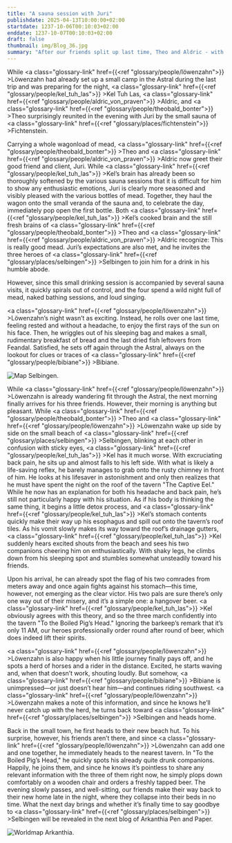 ```yaml
---
title: "A sauna session with Juri"
publishdate: 2025-04-13T10:00:00+02:00
startdate: 1237-10-06T00:10:03+02:00
enddate: 1237-10-07T00:10:03+02:00
draft: false
thumbnail: img/Blog_36.jpg
summary: "After our friends split up last time, Theo and Aldric - with a whole truckload of the finest mead in their luggage - celebrate a cheerful reunion with Juri and Kel Tuh Las today. Meanwhile, Löwenzahn relaxes and enjoys the silence of the Astral Mountains in search of Bibiane. Find out here whether she is successful and how the reunion with our other friends turns out:"
---
```



While <a class="glossary-link" href={{<ref "glossary/people/löwenzahn">}} >Löwenzahn</a> had already set up a small camp in the Astral during the last trip and was preparing for the night, <a class="glossary-link" href={{<ref "glossary/people/kel_tuh_las">}} >Kel Tuh Las</a>, <a class="glossary-link" href={{<ref "glossary/people/aldric_von_praven">}} >Aldric</a>, and <a class="glossary-link" href={{<ref "glossary/people/theobald_bonter">}} >Theo</a> surprisingly reunited in the evening with Juri by the small sauna of <a class="glossary-link" href={{<ref "glossary/places/fichtenstein">}} >Fichtenstein</a>.

Carrying a whole wagonload of mead, <a class="glossary-link" href={{<ref "glossary/people/theobald_bonter">}} >Theo</a> and <a class="glossary-link" href={{<ref "glossary/people/aldric_von_praven">}} >Aldric</a> now greet their good friend and client, Juri. While <a class="glossary-link" href={{<ref "glossary/people/kel_tuh_las">}} >Kel</a>’s brain has already been so thoroughly softened by the various sauna sessions that it is difficult for him to show any enthusiastic emotions, Juri is clearly more seasoned and visibly pleased with the various bottles of mead. Together, they haul the wagon onto the small veranda of the sauna and, to celebrate the day, immediately pop open the first bottle. Both <a class="glossary-link" href={{<ref "glossary/people/kel_tuh_las">}} >Kel</a>’s cooked brain and the still fresh brains of <a class="glossary-link" href={{<ref "glossary/people/theobald_bonter">}} >Theo</a> and <a class="glossary-link" href={{<ref "glossary/people/aldric_von_praven">}} >Aldric</a> recognize: This is really good mead. Juri’s expectations are also met, and he invites the three heroes of <a class="glossary-link" href={{<ref "glossary/places/selbingen">}} >Selbingen</a> to join him for a drink in his humble abode.

However, since this small drinking session is accompanied by several sauna visits, it quickly spirals out of control, and the four spend a wild night full of mead, naked bathing sessions, and loud singing.

<a class="glossary-link" href={{<ref "glossary/people/löwenzahn">}} >Löwenzahn</a>’s night wasn’t as exciting. Instead, he rolls over one last time, feeling rested and without a headache, to enjoy the first rays of the sun on his face. Then, he wriggles out of his sleeping bag and makes a small, rudimentary breakfast of bread and the last dried fish leftovers from Feandal. Satisfied, he sets off again through the Astral, always on the lookout for clues or traces of <a class="glossary-link" href={{<ref "glossary/people/bibiane">}} >Bibiane</a>.

<div class="img-max center">
  <img class="img-fluid" title="Karte Selbingen" alt="Map Selbingen." src="/img/selbingen.jpg" />
</div>

While <a class="glossary-link" href={{<ref "glossary/people/löwenzahn">}} >Löwenzahn</a> is already wandering fit through the Astral, the next morning finally arrives for his three friends. However, their morning is anything but pleasant. While <a class="glossary-link" href={{<ref "glossary/people/theobald_bonter">}} >Theo</a> and <a class="glossary-link" href={{<ref "glossary/people/löwenzahn">}} >Löwenzahn</a> wake up side by side on the small beach of <a class="glossary-link" href={{<ref "glossary/places/selbingen">}} >Selbingen</a>, blinking at each other in confusion with sticky eyes, <a class="glossary-link" href={{<ref "glossary/people/kel_tuh_las">}} >Kel</a> has it much worse. With excruciating back pain, he sits up and almost falls to his left side. With what is likely a life-saving reflex, he barely manages to grab onto the rusty chimney in front of him. He looks at his lifesaver in astonishment and only then realizes that he must have spent the night on the roof of the tavern "The Captive Eel." While he now has an explanation for both his headache and back pain, he’s still not particularly happy with his situation. As if his body is thinking the same thing, it begins a little detox process, and <a class="glossary-link" href={{<ref "glossary/people/kel_tuh_las">}} >Kel</a>’s stomach contents quickly make their way up his esophagus and spill out onto the tavern’s roof tiles. As his vomit slowly makes its way toward the roof’s drainage gutters, <a class="glossary-link" href={{<ref "glossary/people/kel_tuh_las">}} >Kel</a> suddenly hears excited shouts from the beach and sees his two companions cheering him on enthusiastically. With shaky legs, he climbs down from his sleeping spot and stumbles somewhat unsteadily toward his friends.

Upon his arrival, he can already spot the flag of his two comrades from meters away and once again fights against his stomach—this time, however, not emerging as the clear victor. His two pals are sure there’s only one way out of their misery, and it’s a simple one: a hangover beer. <a class="glossary-link" href={{<ref "glossary/people/kel_tuh_las">}} >Kel</a> obviously agrees with this theory, and so the three march confidently into the tavern "To the Boiled Pig’s Head." Ignoring the barkeep’s remark that it’s only 11 AM, our heroes professionally order round after round of beer, which does indeed lift their spirits.

<a class="glossary-link" href={{<ref "glossary/people/löwenzahn">}} >Löwenzahn</a> is also happy when his little journey finally pays off, and he spots a herd of horses and a rider in the distance. Excited, he starts waving and, when that doesn’t work, shouting loudly. But somehow, <a class="glossary-link" href={{<ref "glossary/people/bibiane">}} >Bibiane</a> is unimpressed—or just doesn’t hear him—and continues riding southwest. <a class="glossary-link" href={{<ref "glossary/people/löwenzahn">}} >Löwenzahn</a> makes a note of this information, and since he knows he’ll never catch up with the herd, he turns back toward <a class="glossary-link" href={{<ref "glossary/places/selbingen">}} >Selbingen</a> and heads home.

Back in the small town, he first heads to their new beach hut. To his surprise, however, his friends aren’t there, and since <a class="glossary-link" href={{<ref "glossary/people/löwenzahn">}} >Löwenzahn</a> can add one and one together, he immediately heads to the nearest tavern. In "To the Boiled Pig’s Head," he quickly spots his already quite drunk companions. Happily, he joins them, and since he knows it’s pointless to share any relevant information with the three of them right now, he simply plops down comfortably on a wooden chair and orders a freshly tapped beer. The evening slowly passes, and well-sitting, our friends make their way back to their new home late in the night, where they collapse into their beds in no time. What the next day brings and whether it’s finally time to say goodbye to <a class="glossary-link" href={{<ref "glossary/places/selbingen">}} >Selbingen</a> will be revealed in the next blog of Arkanthia Pen and Paper.

<div class="img-max center">
  <img class="img-fluid" title="Weltkarte Arkanthia" alt="Worldmap Arkanthia." src="/img/Arkanthia_Full_Map_Selbingen_Astral_und_Aki.jpg" />
</div>
